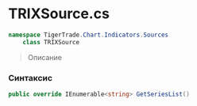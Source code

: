 
# TRIXSource.cs
```csharp
namespace TigerTrade.Chart.Indicators.Sources  
    class TRIXSource
```

> Описание

### Синтаксис
```csharp
public override IEnumerable<string> GetSeriesList()
```
